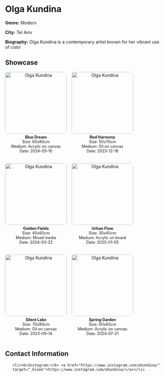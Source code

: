 <h1>Olga Kundina

</h1>

**Genre:** Modern

**City:** Tel Aviv

**Biography:**
Olga Kundina is a contemporary artist known for her vibrant use of color


## Showcase
<div style="display: flex; flex-wrap: wrap; gap: 16px;">

  <div style="text-align:center; margin-bottom:16px;">
    <a href="/localart/assets/artists/okundina/Screenshot%202025-06-22%20at%2014.34.20.png" target="_blank">
      <img src="/localart/assets/artists/okundina/Screenshot%202025-06-22%20at%2014.34.20.png" alt="Olga Kundina" style="width:200px; height:auto; object-fit:cover; border-radius:8px; display:block; margin:0 auto;" />
    </a>
    <div style="font-size:0.9em; margin-top:4px;">
      <b>Blue Dream</b><br>
      Size: 60x80cm<br>
      Medium: Acrylic on canvas<br>
      Date: 2024-05-10
    </div>
  </div>

  <div style="text-align:center; margin-bottom:16px;">
    <a href="/localart/assets/artists/okundina/Screenshot%202025-06-22%20at%2014.34.32.png" target="_blank">
      <img src="/localart/assets/artists/okundina/Screenshot%202025-06-22%20at%2014.34.32.png" alt="Olga Kundina" style="width:200px; height:auto; object-fit:cover; border-radius:8px; display:block; margin:0 auto;" />
    </a>
    <div style="font-size:0.9em; margin-top:4px;">
      <b>Red Harmony</b><br>
      Size: 50x70cm<br>
      Medium: Oil on canvas<br>
      Date: 2023-12-18
    </div>
  </div>

  <div style="text-align:center; margin-bottom:16px;">
    <a href="/localart/assets/artists/okundina/Screenshot%202025-06-22%20at%2014.34.47.png" target="_blank">
      <img src="/localart/assets/artists/okundina/Screenshot%202025-06-22%20at%2014.34.47.png" alt="Olga Kundina" style="width:200px; height:auto; object-fit:cover; border-radius:8px; display:block; margin:0 auto;" />
    </a>
    <div style="font-size:0.9em; margin-top:4px;">
      <b>Golden Fields</b><br>
      Size: 40x60cm<br>
      Medium: Mixed media<br>
      Date: 2024-03-22
    </div>
  </div>

  <div style="text-align:center; margin-bottom:16px;">
    <a href="/localart/assets/artists/okundina/Screenshot%202025-06-22%20at%2014.34.57.png" target="_blank">
      <img src="/localart/assets/artists/okundina/Screenshot%202025-06-22%20at%2014.34.57.png" alt="Olga Kundina" style="width:200px; height:auto; object-fit:cover; border-radius:8px; display:block; margin:0 auto;" />
    </a>
    <div style="font-size:0.9em; margin-top:4px;">
      <b>Urban Flow</b><br>
      Size: 30x40cm<br>
      Medium: Acrylic on board<br>
      Date: 2025-01-05
    </div>
  </div>

  <div style="text-align:center; margin-bottom:16px;">
    <a href="/localart/assets/artists/okundina/Screenshot%202025-06-22%20at%2014.35.11.png" target="_blank">
      <img src="/localart/assets/artists/okundina/Screenshot%202025-06-22%20at%2014.35.11.png" alt="Olga Kundina" style="width:200px; height:auto; object-fit:cover; border-radius:8px; display:block; margin:0 auto;" />
    </a>
    <div style="font-size:0.9em; margin-top:4px;">
      <b>Silent Lake</b><br>
      Size: 70x90cm<br>
      Medium: Oil on canvas<br>
      Date: 2023-09-14
    </div>
  </div>

  <div style="text-align:center; margin-bottom:16px;">
    <a href="/localart/assets/artists/okundina/Screenshot%202025-06-22%20at%2014.35.46.png" target="_blank">
      <img src="/localart/assets/artists/okundina/Screenshot%202025-06-22%20at%2014.35.46.png" alt="Olga Kundina" style="width:200px; height:auto; object-fit:cover; border-radius:8px; display:block; margin:0 auto;" />
    </a>
    <div style="font-size:0.9em; margin-top:4px;">
      <b>Spring Garden</b><br>
      Size: 60x60cm<br>
      Medium: Acrylic on canvas<br>
      Date: 2024-07-21
    </div>
  </div>

</div>



## Contact Information
<ul>

  
    <li><b>Instagram:</b> <a href="https://www.instagram.com/okundina/" target="_blank">https://www.instagram.com/okundina/</a></li>
  

</ul>
